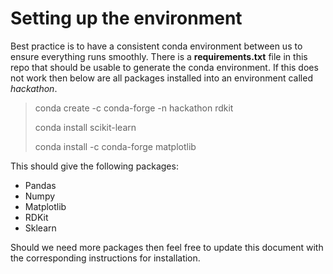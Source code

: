 # Setting up the environment

Best practice is to have a consistent conda environment between us to ensure everything runs smoothly. 
There is a **requirements.txt** file in this repo that should be usable to generate the conda environment. If this 
does not work then below are all packages installed into an environment called *hackathon*.

>
> conda create -c conda-forge -n hackathon rdkit
>
> conda install scikit-learn
>
> conda install -c conda-forge matplotlib 
>

This should give the following packages:

- Pandas
- Numpy
- Matplotlib
- RDKit
- Sklearn

Should we need more packages then feel free to update this document with the corresponding instructions for 
installation. 
